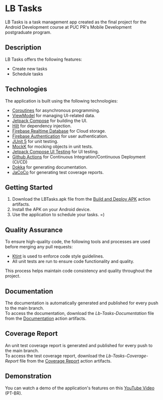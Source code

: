 # LB Tasks

LB Tasks is a task management app created as the final project for the Android Development course at PUC PR's Mobile Development postgraduate program. 

## Description

LB Tasks offers the following features:
* Create new tasks
* Schedule tasks

## Technologies

The application is built using the following technologies:

* [Coroutines](https://kotlinlang.org/docs/coroutines-overview.html) for asynchronous programming.
* [ViewModel](https://developer.android.com/reference/androidx/lifecycle/ViewModel) for managing UI-related data.
* [Jetpack Compose](https://developer.android.com/jetpack/compose/documentation) for building the UI.
* [Hilt](https://developer.android.com/training/dependency-injection/hilt-android) for dependency injection.
* [Firebase Realtime Database](https://firebase.google.com/docs/database?hl=pt-br) for Cloud storage.
* [Firebase Authentication](https://firebase.google.com/docs/auth?hl=pt-br) for user authentication.
* [JUnit 5](https://junit.org/junit5/docs/current/user-guide) for unit testing.
* [MockK](https://mockk.io) for mocking objects in unit tests.
* [Jetpack Compose UI Testing](https://developer.android.com/jetpack/compose/testing) for UI testing.
* [Github Actions](https://docs.github.com/pt/actions/learn-github-actions) for Continuous Integration/Continuous Deployment (CI/CD)
* [Dokka](https://github.com/Kotlin/dokka) for generating documentation.
* [JaCoCo](https://www.jacoco.org) for generating test coverage reports.

## Getting Started

1. Download the LBTasks.apk file from the [Build and Deploy APK](https://github.com/LeonardoBai12/LB-Tasks/actions/workflows/build_and_deploy_workflow.yml) action artifacts.
2. Install the APK on your Android device.
3. Use the application to schedule your tasks. =)

## Quality Assurance

To ensure high-quality code, the following tools and processes are used before merging any pull requests:

* [Ktint](https://pinterest.github.io/ktlint/) is used to enforce code style guidelines.
* All unit tests are run to ensure code functionality and quality.

This process helps maintain code consistency and quality throughout the project.

## Documentation

The documentation is automatically generated and published for every push to the main branch.\
To access the documentation, download the _Lb-Tasks-Documentation_ file from the [Documentation](https://github.com/LeonardoBai12/LB-Tasks/actions/workflows/documentation_workflow.yml) action artifacts.

## Coverage Report

An unit test coverage report is generated and published for every push to the main branch.\
To access the test coverage report, download the _Lb-Tasks-Coverage-Report_ file from the [Coverage Report](https://github.com/LeonardoBai12/LB-Tasks/actions/workflows/coverage_report_worflow.yml) action artifacts.

## Demonstration

You can watch a demo of the application's features on this [YouTube Video](https://www.youtube.com/watch?v=G3XYHBhCpFI) (PT-BR).

